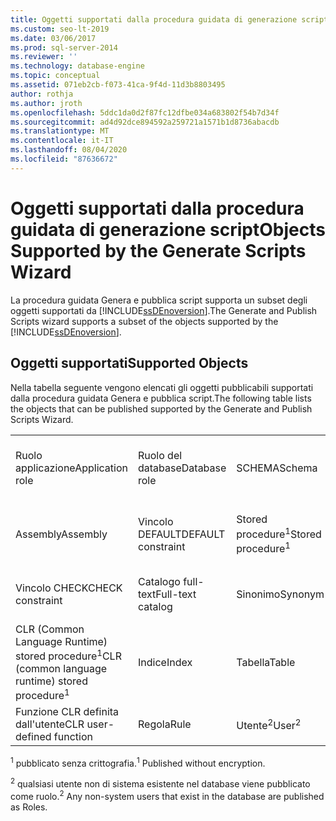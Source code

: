 ```yaml
---
title: Oggetti supportati dalla procedura guidata di generazione script
ms.custom: seo-lt-2019
ms.date: 03/06/2017
ms.prod: sql-server-2014
ms.reviewer: ''
ms.technology: database-engine
ms.topic: conceptual
ms.assetid: 071eb2cb-f073-41ca-9f4d-11d3b8803495
author: rothja
ms.author: jroth
ms.openlocfilehash: 5ddc1da0d2f87fc12dfbe034a683802f54b7d34f
ms.sourcegitcommit: ad4d92dce894592a259721a1571b1d8736abacdb
ms.translationtype: MT
ms.contentlocale: it-IT
ms.lasthandoff: 08/04/2020
ms.locfileid: "87636672"
---
```

# <a name="objects-supported-by-the-generate-scripts-wizard"></a><span data-ttu-id="2358a-102">Oggetti supportati dalla procedura guidata di generazione script</span><span class="sxs-lookup"><span data-stu-id="2358a-102">Objects Supported by the Generate Scripts Wizard</span></span>
  <span data-ttu-id="2358a-103">La procedura guidata Genera e pubblica script supporta un subset degli oggetti supportati da [!INCLUDE[ssDEnoversion](../../includes/ssdenoversion-md.md)].</span><span class="sxs-lookup"><span data-stu-id="2358a-103">The Generate and Publish Scripts wizard supports a subset of the objects supported by the [!INCLUDE[ssDEnoversion](../../includes/ssdenoversion-md.md)].</span></span>  
  
## <a name="supported-objects"></a><span data-ttu-id="2358a-104">Oggetti supportati</span><span class="sxs-lookup"><span data-stu-id="2358a-104">Supported Objects</span></span>  
 <span data-ttu-id="2358a-105">Nella tabella seguente vengono elencati gli oggetti pubblicabili supportati dalla procedura guidata Genera e pubblica script.</span><span class="sxs-lookup"><span data-stu-id="2358a-105">The following table lists the objects that can be published supported by the Generate and Publish Scripts Wizard.</span></span>  
  
||||||  
|-|-|-|-|-|  
|<span data-ttu-id="2358a-106">Ruolo applicazione</span><span class="sxs-lookup"><span data-stu-id="2358a-106">Application role</span></span>|<span data-ttu-id="2358a-107">Ruolo del database</span><span class="sxs-lookup"><span data-stu-id="2358a-107">Database role</span></span>|<span data-ttu-id="2358a-108">SCHEMA</span><span class="sxs-lookup"><span data-stu-id="2358a-108">Schema</span></span>|<span data-ttu-id="2358a-109">Aggregazione definita dall'utente</span><span class="sxs-lookup"><span data-stu-id="2358a-109">User-defined aggregate</span></span>|<span data-ttu-id="2358a-110">Visualizzazione<sup>1</sup></span><span class="sxs-lookup"><span data-stu-id="2358a-110">View<sup>1</sup></span></span>|  
|<span data-ttu-id="2358a-111">Assembly</span><span class="sxs-lookup"><span data-stu-id="2358a-111">Assembly</span></span>|<span data-ttu-id="2358a-112">Vincolo DEFAULT</span><span class="sxs-lookup"><span data-stu-id="2358a-112">DEFAULT constraint</span></span>|<span data-ttu-id="2358a-113">Stored procedure<sup>1</sup></span><span class="sxs-lookup"><span data-stu-id="2358a-113">Stored procedure<sup>1</sup></span></span>|<span data-ttu-id="2358a-114">Tipo di dati definito dall'utente</span><span class="sxs-lookup"><span data-stu-id="2358a-114">User-defined data type</span></span>|<span data-ttu-id="2358a-115">Raccolta di XML Schema</span><span class="sxs-lookup"><span data-stu-id="2358a-115">XML schema collection</span></span>|  
|<span data-ttu-id="2358a-116">Vincolo CHECK</span><span class="sxs-lookup"><span data-stu-id="2358a-116">CHECK constraint</span></span>|<span data-ttu-id="2358a-117">Catalogo full-text</span><span class="sxs-lookup"><span data-stu-id="2358a-117">Full-text catalog</span></span>|<span data-ttu-id="2358a-118">Sinonimo</span><span class="sxs-lookup"><span data-stu-id="2358a-118">Synonym</span></span>|<span data-ttu-id="2358a-119">Funzione definita dall'utente</span><span class="sxs-lookup"><span data-stu-id="2358a-119">User-defined function</span></span>||  
|<span data-ttu-id="2358a-120">CLR (Common Language Runtime) stored procedure<sup>1</sup></span><span class="sxs-lookup"><span data-stu-id="2358a-120">CLR (common language runtime) stored procedure<sup>1</sup></span></span>|<span data-ttu-id="2358a-121">Indice</span><span class="sxs-lookup"><span data-stu-id="2358a-121">Index</span></span>|<span data-ttu-id="2358a-122">Tabella</span><span class="sxs-lookup"><span data-stu-id="2358a-122">Table</span></span>|<span data-ttu-id="2358a-123">Tabella definita dall'utente</span><span class="sxs-lookup"><span data-stu-id="2358a-123">User-defined table</span></span>||  
|<span data-ttu-id="2358a-124">Funzione CLR definita dall'utente</span><span class="sxs-lookup"><span data-stu-id="2358a-124">CLR user-defined function</span></span>|<span data-ttu-id="2358a-125">Regola</span><span class="sxs-lookup"><span data-stu-id="2358a-125">Rule</span></span>|<span data-ttu-id="2358a-126">Utente<sup>2</sup></span><span class="sxs-lookup"><span data-stu-id="2358a-126">User<sup>2</sup></span></span>|<span data-ttu-id="2358a-127">Tipo definito dall'utente</span><span class="sxs-lookup"><span data-stu-id="2358a-127">User-defined type</span></span>||  
  
 <span data-ttu-id="2358a-128"><sup>1</sup> pubblicato senza crittografia.</span><span class="sxs-lookup"><span data-stu-id="2358a-128"><sup>1</sup> Published without encryption.</span></span>  
  
 <span data-ttu-id="2358a-129"><sup>2</sup> qualsiasi utente non di sistema esistente nel database viene pubblicato come ruolo.</span><span class="sxs-lookup"><span data-stu-id="2358a-129"><sup>2</sup> Any non-system users that exist in the database are published as Roles.</span></span>  
  
  
